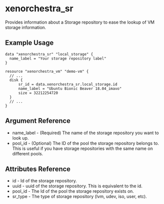 # xenorchestra_sr

Provides information about a Storage repository to ease the lookup of VM storage information.

## Example Usage

```hcl
data "xenorchestra_sr" "local_storage" {
  name_label = "Your storage repository label"
}

resource "xenorchestra_vm" "demo-vm" {
  // ...
  disk {
      sr_id = data.xenorchestra_sr.local_storage.id
      name_label = "Ubuntu Bionic Beaver 18.04_imavo"
      size = 32212254720
  }
  // ...
}
```

## Argument Reference
* name_label - (Required) The name of the storage repository you want to look up.
* pool_id - (Optional) The ID of the pool the storage repository belongs to. This is useful if you have storage repositories with the same name on different pools.

## Attributes Reference
* id - Id of the storage repository.
* uuid - uuid of the storage repository. This is equivalent to the id.
* pool_id - The Id of the pool the storage repository exists on.
* sr_type - The type of storage repository (lvm, udev, iso, user, etc).
